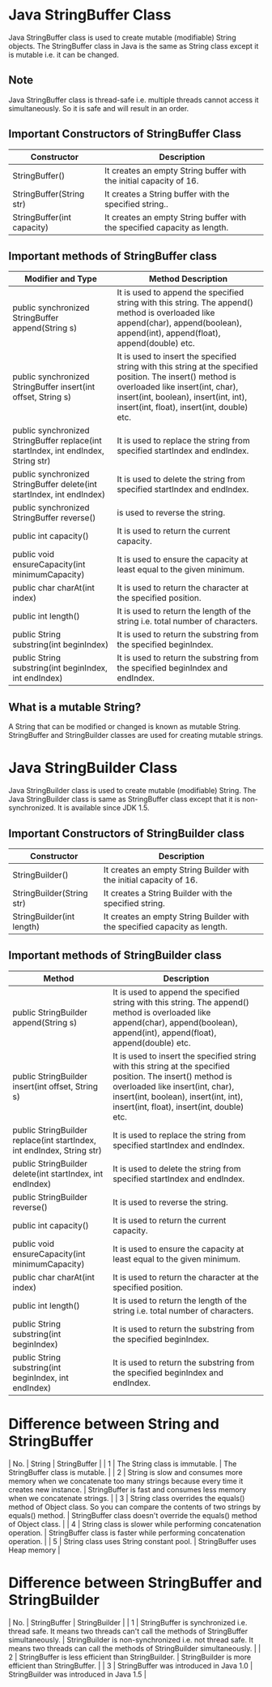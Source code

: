 # Java StringBuffer Class
Java StringBuffer class is used to create mutable (modifiable) String objects. The StringBuffer class in Java is the same as String class except it is mutable i.e. it can be changed.

## Note
Java StringBuffer class is thread-safe i.e. multiple threads cannot access it simultaneously. So it is safe and will result in an order.

## Important Constructors of StringBuffer Class

| Constructor |	Description |
| ----------- | ----------- |
| StringBuffer() |	It creates an empty String buffer with the initial capacity of 16. |
| StringBuffer(String str) |	It creates a String buffer with the specified string.. |
| StringBuffer(int capacity) |	It creates an empty String buffer with the specified capacity as length. |

## Important methods of StringBuffer class

| Modifier and Type |	Method	Description |
| ----------------- | ------------------ |
| public synchronized StringBuffer	append(String s) |	It is used to append the specified string with this string. The append() method is overloaded like append(char), append(boolean), append(int), append(float), append(double) etc. |
| public synchronized StringBuffer	insert(int offset, String s) |	It is used to insert the specified string with this string at the specified position. The insert() method is overloaded like insert(int, char), insert(int, boolean), insert(int, int), insert(int, float), insert(int, double) etc. |
| public synchronized StringBuffer	replace(int startIndex, int endIndex, String str) |	It is used to replace the string from specified startIndex and endIndex. |
| public synchronized StringBuffer	delete(int startIndex, int endIndex) |	It is used to delete the string from specified startIndex and endIndex. |
| public synchronized StringBuffer	reverse() |	is used to reverse the string. |
| public int	capacity() |	It is used to return the current capacity. |
| public void	ensureCapacity(int minimumCapacity) |	It is used to ensure the capacity at least equal to the given minimum. |
| public char	charAt(int index) |	It is used to return the character at the specified position. |
| public int	length() |	It is used to return the length of the string i.e. total number of characters. |
| public String	substring(int beginIndex) |	It is used to return the substring from the specified beginIndex. |
| public String	substring(int beginIndex, int endIndex) |	It is used to return the substring from the specified beginIndex and endIndex. |

## What is a mutable String?
A String that can be modified or changed is known as mutable String. StringBuffer and StringBuilder classes are used for creating mutable strings.

# Java StringBuilder Class
Java StringBuilder class is used to create mutable (modifiable) String. The Java StringBuilder class is same as StringBuffer class except that it is non-synchronized. It is available since JDK 1.5.

## Important Constructors of StringBuilder class

| Constructor |	Description |
| ----------- | ----------- |
| StringBuilder() |	It creates an empty String Builder with the initial capacity of 16. |
| StringBuilder(String str) |	It creates a String Builder with the specified string. |
| StringBuilder(int length) |	It creates an empty String Builder with the specified capacity as length. |

## Important methods of StringBuilder class

| Method |	Description |
| ------ | ----------- |
| public StringBuilder append(String s) |	It is used to append the specified string with this string. The append() method is overloaded like append(char), append(boolean), append(int), append(float), append(double) etc. |
| public StringBuilder insert(int offset, String s) |	It is used to insert the specified string with this string at the specified position. The insert() method is overloaded like insert(int, char), insert(int, boolean), insert(int, int), insert(int, float), insert(int, double) etc. |
| public StringBuilder replace(int startIndex, int endIndex, String str) |	It is used to replace the string from specified startIndex and endIndex. |
| public StringBuilder delete(int startIndex, int endIndex) |	It is used to delete the string from specified startIndex and endIndex. |
| public StringBuilder reverse() |	It is used to reverse the string. |
| public int capacity() |	It is used to return the current capacity. |
| public void ensureCapacity(int minimumCapacity) |	It is used to ensure the capacity at least equal to the given minimum. |
| public char charAt(int index) |	It is used to return the character at the specified position. |
| public int length() |	It is used to return the length of the string i.e. total number of characters. |
| public String substring(int beginIndex) |	It is used to return the substring from the specified beginIndex. |
| public String substring(int beginIndex, int endIndex) |	It is used to return the substring from the specified beginIndex and endIndex. |

# Difference between String and StringBuffer

| No. |	String | StringBuffer |
| 1 |	The String class is immutable. | The StringBuffer class is mutable. |
| 2 |	String is slow and consumes more memory when we concatenate too many strings because every time it creates new instance. | StringBuffer is fast and consumes less memory when we concatenate strings. |
| 3 |	String class overrides the equals() method of Object class. So you can compare the contents of two strings by equals() method. | StringBuffer class doesn't override the equals() method of Object class. |
| 4 |	String class is slower while performing concatenation operation. | StringBuffer class is faster while performing concatenation operation. |
| 5 |	String class uses String constant pool. |	StringBuffer uses Heap memory |

# Difference between StringBuffer and StringBuilder

| No. |	StringBuffer | StringBuilder |
| 1 |	StringBuffer is synchronized i.e. thread safe. It means two threads can't call the methods of StringBuffer simultaneously. | StringBuilder is non-synchronized i.e. not thread safe. It means two threads can call the methods of StringBuilder simultaneously. |
| 2 |	StringBuffer is less efficient than StringBuilder. | StringBuilder is more efficient than StringBuffer. |
| 3 |	StringBuffer was introduced in Java 1.0 |	StringBuilder was introduced in Java 1.5 |
